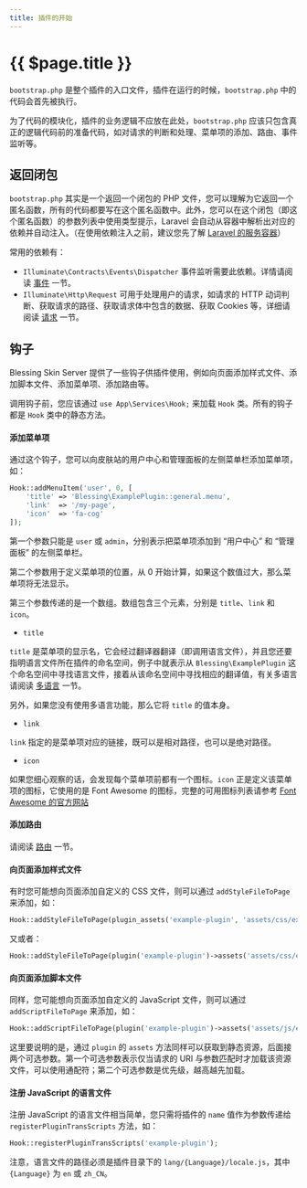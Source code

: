 ```yaml
---
title: 插件的开始
---
```


# {{ $page.title }}

`bootstrap.php` 是整个插件的入口文件，插件在运行的时候，`bootstrap.php` 中的代码会首先被执行。

为了代码的模块化，插件的业务逻辑不应放在此处，`bootstrap.php` 应该只包含真正的逻辑代码前的准备代码，如对请求的判断和处理、菜单项的添加、路由、事件监听等。

## 返回闭包

`bootstrap.php` 其实是一个返回一个闭包的 PHP 文件，您可以理解为它返回一个匿名函数，所有的代码都要写在这个匿名函数中。此外，您可以在这个闭包（即这个匿名函数）的参数列表中使用类型提示，Laravel 会自动从容器中解析出对应的依赖并自动注入。（在使用依赖注入之前，建议您先了解 [Laravel 的服务容器](https://d.laravel-china.org/docs/5.2/container)）

常用的依赖有：

- `Illuminate\Contracts\Events\Dispatcher` 事件监听需要此依赖。详情请阅读 [事件](./backend-event.md) 一节。
- `Illuminate\Http\Request` 可用于处理用户的请求，如请求的 HTTP 动词判断、获取请求的路径、获取请求体中包含的数据、获取 Cookies 等，详细请阅读 [请求](./request.md) 一节。

## 钩子

Blessing Skin Server 提供了一些钩子供插件使用，例如向页面添加样式文件、添加脚本文件、添加菜单项、添加路由等。

调用钩子前，您应该通过 `use App\Services\Hook;` 来加载 `Hook` 类。所有的钩子都是 `Hook` 类中的静态方法。

#### 添加菜单项

通过这个钩子，您可以向皮肤站的用户中心和管理面板的左侧菜单栏添加菜单项，如：

```php
Hook::addMenuItem('user', 0, [
    'title' => 'Blessing\ExamplePlugin::general.menu',
    'link'  => '/my-page',
    'icon'  => 'fa-cog'
]);
```

第一个参数只能是 `user` 或 `admin`，分别表示把菜单项添加到 “用户中心” 和 “管理面板” 的左侧菜单栏。

第二个参数用于定义菜单项的位置，从 0 开始计算，如果这个数值过大，那么菜单项将无法显示。

第三个参数传递的是一个数组。数组包含三个元素，分别是 `title`、`link` 和 `icon`。

- `title`

`title` 是菜单项的显示名，它会经过翻译器翻译（即调用语言文件），并且您还要指明语言文件所在插件的命名空间，例子中就表示从 `Blessing\ExamplePlugin` 这个命名空间中寻找语言文件，接着从该命名空间中寻找相应的翻译值，有关多语言请阅读 [多语言](./i18n.md) 一节。

另外，如果您没有使用多语言功能，那么它将 `title` 的值本身。

- `link`

`link` 指定的是菜单项对应的链接，既可以是相对路径，也可以是绝对路径。

- `icon`

如果您细心观察的话，会发现每个菜单项前都有一个图标。`icon` 正是定义该菜单项的图标，它使用的是 Font Awesome 的图标，完整的可用图标列表请参考 [Font Awesome 的官方网站](http://fontawesome.io/icons/)

#### 添加路由

请阅读 [路由](./route.md) 一节。

#### 向页面添加样式文件

有时您可能想向页面添加自定义的 CSS 文件，则可以通过 `addStyleFileToPage` 来添加，如：

```php
Hook::addStyleFileToPage(plugin_assets('example-plugin', 'assets/css/example.css'));
```

又或者：

```php
Hook::addStyleFileToPage(plugin('example-plugin')->assets('assets/css/example.css'));
```

#### 向页面添加脚本文件

同样，您可能想向页面添加自定义的 JavaScript 文件，则可以通过 `addScriptFileToPage` 来添加，如：

```php
Hook::addScriptFileToPage(plugin('example-plugin')->assets('assets/js/example.js', [*], 999));
```

这里要说明的是，通过 `plugin` 的 `assets` 方法同样可以获取到静态资源，后面接两个可选参数。第一个可选参数表示仅当请求的 URI 与参数匹配时才加载该资源文件，可以使用通配符；第二个可选参数是优先级，越高越先加载。

#### 注册 JavaScript 的语言文件

注册 JavaScript 的语言文件相当简单，您只需将插件的 `name` 值作为参数传递给 `registerPluginTransScripts` 方法，如：

```php
Hook::registerPluginTransScripts('example-plugin');
```

注意，语言文件的路径必须是插件目录下的 `lang/{Language}/locale.js`，其中 `{Language}` 为 `en` 或 `zh_CN`。
